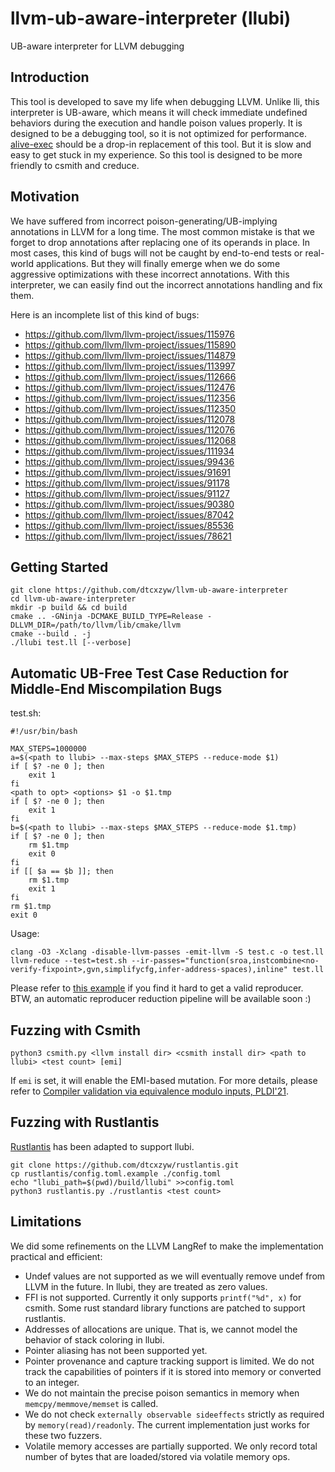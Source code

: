 # llvm-ub-aware-interpreter (llubi)
UB-aware interpreter for LLVM debugging

## Introduction

This tool is developed to save my life when debugging LLVM. Unlike lli, this interpreter is UB-aware, which means it will check immediate undefined behaviors during the execution and handle poison values properly. It is designed to be a debugging tool, so it is not optimized for performance. [alive-exec](https://github.com/AliveToolkit/alive2) should be a drop-in replacement of this tool. But it is slow and easy to get stuck in my experience. So this tool is designed to be more friendly to csmith and creduce.

## Motivation

We have suffered from incorrect poison-generating/UB-implying annotations in LLVM for a long time. The most common mistake is that we forget to drop annotations after replacing one of its operands in place. In most cases, this kind of bugs will not be caught by end-to-end tests or real-world applications. But they will finally emerge when we do some aggressive optimizations with these incorrect annotations. With this interpreter, we can easily find out the incorrect annotations handling and fix them.

Here is an incomplete list of this kind of bugs:
+ https://github.com/llvm/llvm-project/issues/115976
+ https://github.com/llvm/llvm-project/issues/115890
+ https://github.com/llvm/llvm-project/issues/114879
+ https://github.com/llvm/llvm-project/issues/113997
+ https://github.com/llvm/llvm-project/issues/112666
+ https://github.com/llvm/llvm-project/issues/112476
+ https://github.com/llvm/llvm-project/issues/112356
+ https://github.com/llvm/llvm-project/issues/112350
+ https://github.com/llvm/llvm-project/issues/112078
+ https://github.com/llvm/llvm-project/issues/112076
+ https://github.com/llvm/llvm-project/issues/112068
+ https://github.com/llvm/llvm-project/issues/111934
+ https://github.com/llvm/llvm-project/issues/99436
+ https://github.com/llvm/llvm-project/issues/91691
+ https://github.com/llvm/llvm-project/issues/91178
+ https://github.com/llvm/llvm-project/issues/91127
+ https://github.com/llvm/llvm-project/issues/90380
+ https://github.com/llvm/llvm-project/issues/87042
+ https://github.com/llvm/llvm-project/issues/85536
+ https://github.com/llvm/llvm-project/issues/78621

## Getting Started

```
git clone https://github.com/dtcxzyw/llvm-ub-aware-interpreter
cd llvm-ub-aware-interpreter
mkdir -p build && cd build
cmake .. -GNinja -DCMAKE_BUILD_TYPE=Release -DLLVM_DIR=/path/to/llvm/lib/cmake/llvm
cmake --build . -j
./llubi test.ll [--verbose]
```

## Automatic UB-Free Test Case Reduction for Middle-End Miscompilation Bugs

test.sh:
```
#!/usr/bin/bash

MAX_STEPS=1000000
a=$(<path to llubi> --max-steps $MAX_STEPS --reduce-mode $1)
if [ $? -ne 0 ]; then
    exit 1
fi
<path to opt> <options> $1 -o $1.tmp
if [ $? -ne 0 ]; then
    exit 1
fi
b=$(<path to llubi> --max-steps $MAX_STEPS --reduce-mode $1.tmp)
if [ $? -ne 0 ]; then
    rm $1.tmp
    exit 0
fi
if [[ $a == $b ]]; then
    rm $1.tmp
    exit 1
fi
rm $1.tmp
exit 0
```

Usage:
```
clang -O3 -Xclang -disable-llvm-passes -emit-llvm -S test.c -o test.ll
llvm-reduce --test=test.sh --ir-passes="function(sroa,instcombine<no-verify-fixpoint>,gvn,simplifycfg,infer-address-spaces),inline" test.ll
```

Please refer to [this example](https://github.com/llvm/llvm-project/issues/131465#issuecomment-2727536818) if you find it hard to get a valid reproducer.
BTW, an automatic reproducer reduction pipeline will be available soon :)  

## Fuzzing with Csmith
```
python3 csmith.py <llvm install dir> <csmith install dir> <path to llubi> <test count> [emi]
```
If `emi` is set, it will enable the EMI-based mutation. For more details, please refer to [Compiler validation via equivalence modulo inputs, PLDI'21](https://dl.acm.org/doi/10.1145/2594291.2594334).

## Fuzzing with Rustlantis
[Rustlantis](https://github.com/dtcxzyw/rustlantis) has been adapted to support llubi.

```
git clone https://github.com/dtcxzyw/rustlantis.git
cp rustlantis/config.toml.example ./config.toml
echo "llubi_path=$(pwd)/build/llubi" >>config.toml
python3 rustlantis.py ./rustlantis <test count>
```

## Limitations
We did some refinements on the LLVM LangRef to make the implementation practical and efficient:

+ Undef values are not supported as we will eventually remove undef from LLVM in the future. In llubi, they are treated as zero values.
+ FFI is not supported. Currently it only supports ```printf("%d", x)``` for csmith. Some rust standard library functions are patched to support rustlantis.
+ Addresses of allocations are unique. That is, we cannot model the behavior of stack coloring in llubi.
+ Pointer aliasing has not been supported yet.
+ Pointer provenance and capture tracking support is limited. We do not track the capabilities of pointers if it is stored into memory or converted to an integer.
+ We do not maintain the precise poison semantics in memory when ```memcpy/memmove/memset``` is called.
+ We do not check ```externally observable sideeffects``` strictly as required by ```memory(read)/readonly```. The current implementation just works for these two fuzzers.
+ Volatile memory accesses are partially supported. We only record total number of bytes that are loaded/stored via volatile memory ops.
